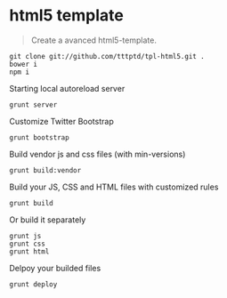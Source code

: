 # html5 template

> Create a avanced html5-template.



```
git clone git://github.com/tttptd/tpl-html5.git .
bower i
npm i
```

Starting local autoreload server
```
grunt server
```

Customize Twitter Bootstrap
```
grunt bootstrap
```

Build vendor js and css files (with min-versions)
```
grunt build:vendor
```

Build your JS, CSS and HTML files with customized rules
```
grunt build
```
Or build it separately
```
grunt js
grunt css
grunt html
```

Delpoy your builded files
```
grunt deploy
```
